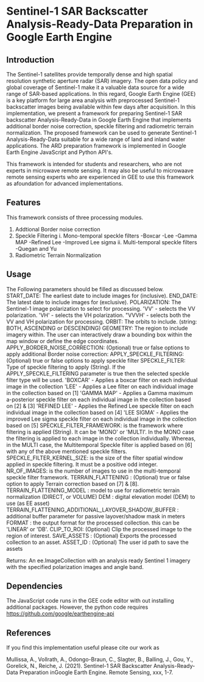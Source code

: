 # Sentinel-1 SAR Backscatter Analysis-Ready-Data Preparation in Google Earth Engine

## Introduction
The Sentinel-1 satellites provide temporally dense and high spatial resolution synthetic aperture radar (SAR) imagery. The open data policy and global coverage of Sentinel-1 make it a valuable data source for a wide range of SAR-based applications. In this regard, Google Earth Engine (GEE) is a key platform for large area analysis with preprocessed Sentinel-1 backscatter images being available within few days after acquisition.  In this implementation, we present a framework for preparing Sentinel-1 SAR backscatter Analysis-Ready-Data in Google Earth Engine that implements additional border noise correction, speckle filtering and radiometric terrain normalization. The proposed framework can be used to generate Sentinel-1 Analysis-Ready-Data suitable for a wide range of land and inland water applications. The ARD preparation framework is implemented in Google Earth Engine JavaScript and Python API's.

This framework is intended for students and researchers, who are not experts in microwave remote sensing. It may also be useful to microwaave remote sensing experts who are experienced in GEE to use this framework as afoundation for advanced implementations.

## Features
This framework consists of three processing modules.
1. Addtional Border noise correction
2. Speckle Filtering
    i. Mono-temporal speckle filters
       -Boxcar
       -Lee
       -Gamma MAP
       -Refined Lee
       -Improved Lee sigma
    ii. Multi-temporal speckle filters
       -Quegan and Yu
3. Radiometric Terrain Normalization

## Usage
The Following parameters should be filled as discussed below.
START_DATE: The earliest date to include images for (inclusive).
END_DATE: The latest date to include images for (exclusive).
POLARIZATION: The Sentinel-1 image polarization to select for processing.
            'VV' - selects the VV polarization.
            'VH' - selects the VH polarization.
            "VVVH' - selects both the VV and VH polarization for processing.
ORBIT:  The orbits to include. (string: BOTH, ASCENDING or DESCENDING)
GEOMETRY: The region to include imagery within.
            The user can interactively draw a bounding box within the map window or define the edge coordinates.
APPLY_BORDER_NOISE_CORRECTION: (Optional) true or false options to apply additional Border noise correction:
APPLY_SPECKLE_FILTERING: (Optional) true or false options to apply speckle filter
SPECKLE_FILTER: Type of speckle filtering to apply (String). If the APPLY_SPECKLE_FILTERING parameter is true then the selected speckle filter type will be used.
            'BOXCAR' - Applies a boxcar filter on each individual image in the collection
            'LEE' - Applies a Lee filter on each individual image in the collection based on [1]
            'GAMMA MAP' - Applies a Gamma maximum a-posterior speckle filter on each individual image in the collection based on [2] & [3]
            'REFINED LEE' - Applies the Refined Lee speckle filter on each individual image in the collection
                                  based on [4]
            'LEE SIGMA' - Applies the improved Lee sigma speckle filter on each individual image in the collection
                                  based on [5]
SPECKLE_FILTER_FRAMEWORK: is the framework where filtering is applied (String). It can be 'MONO' or 'MULTI'. In the MONO case
                          the filtering is applied to each image in the collection individually. Whereas, in the MULTI case,
                          the Multitemporal Speckle filter is applied based on  [6] with any of the above mentioned speckle filters.
SPECKLE_FILTER_KERNEL_SIZE: is the size of the filter spatial window applied in speckle filtering. It must be a positive odd integer.
NR_OF_IMAGES: is the number of images to use in the multi-temporal speckle filter framework.
TERRAIN_FLATTENING : (Optional) true or false option to apply Terrain correction based on [7] & [8]. 
TERRAIN_FLATTENING_MODEL : model to use for radiometric terrain normalization (DIRECT, or VOLUME)
DEM : digital elevation model (DEM) to use (as EE asset)
TERRAIN_FLATTENING_ADDITIONAL_LAYOVER_SHADOW_BUFFER : additional buffer parameter for passive layover/shadow mask in meters
FORMAT : the output format for the processed collection. this can be 'LINEAR' or 'DB'.
CLIP_TO_ROI: (Optional) Clip the processed image to the region of interest.
SAVE_ASSETS : (Optional) Exports the processed collection to an asset.
ASSET_ID : (Optional) The user id path to save the assets
        
Returns:
        An ee.ImageCollection with an analysis ready Sentinel 1 imagery with the specified polarization images and angle band.

## Dependencies
The JavaScript code runs in the GEE code editor with out installing additional packages. However, the python code requires 
https://github.com/google/earthengine-api

## References
If you find this implementation useful please cite our work as

Mullissa, A., Vollrath, A., Odongo-Braun, C., Slagter, B., Balling, J., Gou, Y., Gorelick, N., Reiche, J. (2021). Sentinel-1 SAR Backscatter Analysis-Ready-Data Preparation inGoogle Earth Engine. Remote Sensing, xxx, 1-7.
